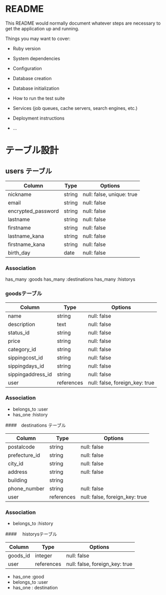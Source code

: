 # README

This README would normally document whatever steps are necessary to get the
application up and running.

Things you may want to cover:

* Ruby version

* System dependencies

* Configuration

* Database creation

* Database initialization

* How to run the test suite

* Services (job queues, cache servers, search engines, etc.)

* Deployment instructions

* ...

# テーブル設計

## users テーブル

| Column             | Type       | Options                   |
| ------------------ | ------     | -----------               |
| nickname           | string     | null: false, unique: true | ユニーク制約
| email              | string     | null: false               | ユニーク制約
| encrypted_password | string     | null: false               |
| lastname           | string     | null: false               |
| firstname          | string     | null: false               |
| lastname_kana      | string     | null: false               |
| firstname_kana     | string     | null: false               |
| birth_day          | date       | null: false               |

### Association
has_many :goods
has_many :destinations
has_many :historys




### goodsテーブル

| Column             | Type     | Options                        |
| ------------------ | ------   | -----------                    |
| name               | string   | null: false                    | 
| description        | text     | null: false                    | 
| status_id          | string   | null: false                    |
| price              | string   | null: false                    |
| category_id        | string   | null: false                    |
| sippingcost_id     | string   | null: false                    |
| sippingdays_id     | string   | null: false                    |
| sippingaddress_id  | string   | null: false                    |
| user               |references| null: false, foreign_key: true | 外部キー


### Association

- belongs_to :user
- has_one :history



####　destinations テーブル

| Column         | Type       | Options                        |
|-------------   |------------|--------------------------------|
| postalcode     | string     | null: false                    |
| prefecture_id  | string     | null: false                    |
| city_id        | string     | null: false                    |
| address        | string     | null: false                    |
| building       | string     |                                |
| phone_number   | string     | null: false                    |
| user           | references | null: false, foreign_key: true |

 
### Association

- belongs_to :history


####　 historysテーブル

| Column      | Type       | Options                        |
|-------------|------------|--------------------------------|
| goods_id    | integer    | null: false                    |
| user        | references | null: false, foreign_key: true |

- has_one :good
- belongs_to :user
- has_one : destination


